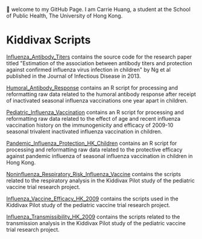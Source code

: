👋 welcome to my GitHub Page. 
I am Carrie Huang, a student at the School of Public Health, The University of Hong Kong.

# Kiddivax Scripts

[Influenza_Antibody_Titers](https://github.com/carriehuangjy/Kiddivax_study/tree/main/Main_study/Influenza_Antibody_Titers) contains the source code for the research paper titled "Estimation of the association between antibody titers and protection against confirmed influenza virus infection in children" by Ng et al published in the Journal of Infectious Disease in 2013.

[Humoral_Antibody_Response](https://github.com/carriehuangjy/Kiddivax_study/tree/main/Main_study/Humoral_Antibody_Response) contains an R script for processing and reformatting raw data related to the humoral antibody response after receipt of inactivated seasonal influenza vaccinations one year apart in children. 

[Pediatric_Influenza_Vaccination](https://github.com/carriehuangjy/Kiddivax_study/tree/main/Main_study/Pediatric_Influenza_Vaccination) contains an R script for processing and reformatting raw data related to the effect of age and recent influenza vaccination history on the immunogenicity and efficacy of 2009-10 seasonal trivalent inactivated influenza vaccination in children. 

[Pandemic_Influenza_Protection_HK_Children](https://github.com/carriehuangjy/Kiddivax_study/tree/main/Main_study/Pandemic_Influenza_Protection_HK_Children) contains an R script for processing and reformatting raw data related to the protective efficacy against pandemic influenza of seasonal influenza vaccination in children in Hong Kong. 

[Noninfluenza_Respiratory_Risk_Influenza_Vaccine](https://github.com/carriehuangjy/Kiddivax_study/tree/main/Pilot_study/Noninfluenza_Respiratory_Risk_Influenza_Vaccine) contains the scripts related to the respiratory analysis in the Kiddivax Pilot study of the pediatric vaccine trial research project. 

[Influenza_Vaccine_Efficacy_HK_2009](https://github.com/carriehuangjy/Kiddivax_study/tree/main/Pilot_study/Influenza_Vaccine_Efficacy_HK_2009) contains the scripts used in the Kiddivax Pilot study of the pediatric vaccine trial research project. 

[Influenza_Transmissibility_HK_2009](https://github.com/carriehuangjy/Kiddivax_study/tree/main/Pilot_study/Influenza_Transmissibility_HK_2009) contains the scripts related to the transmission analysis in the Kiddivax Pilot study of the pediatric vaccine trial research project. 

<!---
carriehuangjy/carriehuangjy is a ✨ special ✨ repository because its `README.md` (this file) appears on your GitHub profile.
You can click the Preview link to take a look at your changes.
--->
